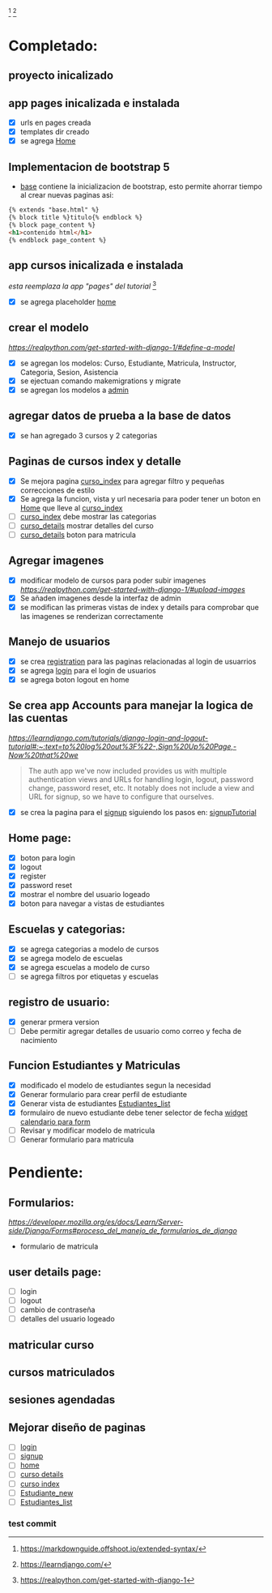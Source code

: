 [^MarkdownGuide]
[^LearnDJango]
# Completado:

## proyecto inicalizado
## app pages inicalizada e instalada
- [x] urls en pages creada
- [x] templates dir creado
- [x] se agrega [Home](pages/templates/pages/home.html)

## Implementacion de bootstrap 5
- [base](templates/base.html) contiene la inicializacion de bootstrap, esto permite ahorrar tiempo al crear nuevas paginas asi:
```html
{% extends "base.html" %}
{% block title %}titulo{% endblock %}
{% block page_content %}
<h1>contenido html</h1>
{% endblock page_content %}
```
## app cursos inicalizada e instalada 
*esta reemplaza la app "pages" del tutorial* [^TutorialPortfolio]
- [x] se agrega placeholder [home](pages/templates/pages/home.html)

## crear el modelo 
*https://realpython.com/get-started-with-django-1/#define-a-model*
- [x] se agregan los modelos: Curso, Estudiante, Matricula, Instructor, Categoria, Sesion, Asistencia
- [x] se ejectuan comando makemigrations y migrate
- [x] se agregan los modelos a [admin](cursos/admin.py)

## agregar datos de prueba a la base de datos
- [x] se han agregado 3 cursos y 2 categorias

## Paginas de cursos index y detalle
- [x] Se mejora pagina [curso_index](cursos/templates/cursos/curso_index.html) para agregar filtro  y pequeñas correcciones de estilo
- [x] Se agrega la funcion, vista y url necesaria para poder tener un boton en [Home](pages/templates/pages/home.html) que lleve al [curso_index](cursos/templates/cursos/curso_index.html)
- [ ] [curso_index](cursos/templates/cursos/curso_index.html) debe mostrar las categorias
- [ ] [curso_details](cursos/templates/cursos/curso_detail.html) mostrar detalles del curso
- [ ] [curso_details](cursos/templates/cursos/curso_detail.html) boton para matricula

## Agregar imagenes
- [x] modificar modelo de cursos para poder subir imagenes *https://realpython.com/get-started-with-django-1/#upload-images*
- [x] Se añaden imagenes desde la interfaz de admin
- [x] se modifican las primeras vistas de index y details para comprobar que las imagenes se renderizan correctamente

## Manejo de  usuarios
- [x] se crea [registration](templates/registration) para las paginas relacionadas al login de usuarrios
- [x] se agrega [login](templates/registration/login.html) para el login de usuarios
- [x] se agrega boton logout en home

## Se crea app Accounts para manejar la logica de las cuentas
*https://learndjango.com/tutorials/django-login-and-logout-tutorial#:~:text=to%20log%20out%3F%22-,Sign%20Up%20Page,-Now%20that%20we*
>The auth app we've now included provides us with multiple authentication views and URLs for handling login, logout, password change, password reset, etc. It notably does not include a view and URL for signup, so we have to configure that ourselves.
- [x] se crea la pagina para el [signup](templates/registration/signup.html) siguiendo los pasos en: [signupTutorial](https://learndjango.com/tutorials/django-login-and-logout-tutorial#:~:text=to%20log%20out%3F%22-,Sign%20Up%20Page,-Now%20that%20we)

## Home page: 
- [x] boton para login 
- [x] logout 
- [x] register 
- [x] password reset
- [x] mostrar el nombre del usuario logeado
- [x] boton para navegar a vistas de estudiantes

## Escuelas y categorias:
- [x] se agrega categorias a modelo de cursos
- [x] se agrega modelo de escuelas
- [x] se agrega escuelas a modelo de curso
- [ ] se agrega filtros por etiquetas y escuelas

## registro de usuario:
- [x] generar prmera version
- [ ] Debe permitir agregar detalles de usuario como correo y fecha de nacimiento

## Funcion Estudiantes y Matriculas
- [x] modificado el modelo de estudiantes segun la necesidad
- [x] Generar formulario para crear perfil de estudiante
- [x] Generar vista de estudiantes [Estudiantes_list](cursos/templates/cursos/Estudiante_list.html)
- [x] formulairo de nuevo estudiante debe tener selector de fecha [widget calendario para form](https://pythonassets.com/posts/date-field-with-calendar-widget-in-django-forms/)
- [ ] Revisar y  modificar modelo de matricula
- [ ] Generar formulario para matricula

# Pendiente:

## Formularios: 
*https://developer.mozilla.org/es/docs/Learn/Server-side/Django/Forms#proceso_del_manejo_de_formularios_de_django*
- formulario de matricula

## user details page: 
- [ ] login 
- [ ] logout 
- [ ] cambio de contraseña 
- [ ] detalles del usuario logeado

## matricular curso
## cursos matriculados
## sesiones agendadas
## Mejorar diseño de paginas
- [ ] [login](templates/registration/login.html)
- [ ] [signup](templates/registration/signup.html)
- [ ] [home](pages/templates/pages/home.html)
- [ ] [curso details](cursos/templates/cursos/curso_detail.html)
- [ ] [curso index](cursos/templates/cursos/curso_index.html)
- [ ] [Estudiante_new](cursos/templates/cursos/estudiante_new.html)
- [ ] [Estudiantes_list](cursos/templates/cursos/Estudiante_list.html)
### test commit
[^TutorialPortfolio]: https://realpython.com/get-started-with-django-1
[^MarkdownGuide]: https://markdownguide.offshoot.io/extended-syntax/
[^LearnDJango]:https://learndjango.com/